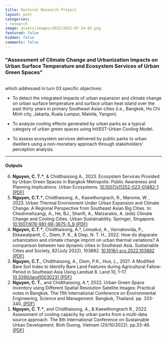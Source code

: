 ```yaml
---
title: Doctoral Research Project
layout: post
categories:
- research
image: assets/images/2022/2022-07-24-02.png
featured: false
hidden: false
comments: false
---
```


<h3><b>"Assessment of Climate Change and Urbanization Impacts on Urban Surface Temperature and Ecosystem Services of Urban Green Spaces"</b></h3>
<br>
which addressed  in turn 03 specific objectives: 

* To detect the integrated impacts of urban expansion and climate change on urban surface temperature and surface urban heat island over the past thirty years in primary Southeast Asian cities (i.e., Bangkok, Ho Chi Minh city, Jakarta, Kuala Lumpur, Mainila, Yangon).

* To analyze cooling effects generated by urban parks as a typical category of urban green spaces using InVEST-Urban Cooling Model.

* To assess ecosystem services delivered by public parks to urban dwellers using a non-monetary approach through stakeholders’ perception analysis.


<hr>

#### <b> Outputs </b>

<ol reversed>

<li><b>Nguyen, C. T.*</b>, & Chidthaisong A., 2023. Ecosystem Services Provided by Urban Green Spaces in Bangkok Metropolis: Public Awareness and Planning Implications. Urban Ecosystems. <a href="https://doi.org/10.1007/s11252-023-01482-1">10.1007/s11252-023-01482-1</a><a href="https://canng.github.io/assets/Article_archive/2023_UE_ESS_UGS.pdf"> (PDF)</a></li> 

<li><b>Nguyen, C.T.*</b>, Chidthaisong, A., Kaewthongrach, R., Marome, W. , 2023. Urban Thermal Environment Under Urban Expansion and Climate Change: A Regional Perspective from Southeast Asian Big Cities. In: Cheshmehzangi, A., He, BJ., Sharifi, A., Matzarakis, A. (eds) Climate Change and Cooling Cities. Urban Sustainability. Springer, Singapore. <a href="https://doi.org/10.1007/978-981-99-3675-5_9">10.1007/978-981-99-3675-5_9</a><a href="https://canng.github.io/assets/Article_archive/2023_chapter_urban_heat_SEA.pdf"> (PDF)</a></li> 

<li> <b>Nguyen, C.T.*</b>, Chidthaisong, A.*, Limsakul, A., Varnakovida, P., Ekkawatpanit, C., Diem, P. K., & Diep, N. T. H., 2022. How do disparate urbanization and climate change imprint on urban thermal variations? A comparison between two dynamic cities in Southeast Asia. Sustainable Cities and Society, 82(July 2022), 103882. <a href="https://doi.org/10.1016/j.scs.2022.103882"> 10.1016/j.scs.2022.103882</a><a href="https://canng.github.io/assets/Article_archive/2022_SCS_103822_urban_heat_bkk_hcm.pdf"> (PDF)</a></li> 

<li> <b>Nguyen, C.T.</b>, Chidthaisong, A., Diem, P.K., Huo, L., 2021. A Modified Bare Soil Index to Identify Bare Land Features during Agricultural Fallow-Period in Southeast Asia Using Landsat 8. Land 10, 1–17. <a href="https://doi.org/10.3390/land10030231"> 10.3390/land10030231</a><a href="https://canng.github.io/assets/Article_archive/2021_land_bare_soil_index_mbi.pdf"> (PDF)</a></li> 

<li> <b>Nguyen, C. T.</b>, and Chidthaisong, A.*, 2022. Urban Green Space Inventory using Different Spatial Resolution Satellite Images: Practical notes in Bangkok. The 11th International Conference on Environmental Engineering, Science and Management. Bangkok, Thailand. pp. 333-340.<a href="https://canng.github.io/assets/Article_archive/conference/2022_green_space_inventory.pdf"> (PDF)</a></li> 

<li> <b>Nguyen, C. T.*</b>, and Chidthaisong, A., & Kaewthongrach R., 2022. Assessment of cooling capacity by urban parks from a multi-data source approach. The 8th International Conference on Sustainable Urban Development. Binh Duong, Vietnam (20/10/2022). pp.33-46.<a href="https://canng.github.io/assets/Article_archive/conference/2022_urban_green_cooling_capacity.pdf"> (PDF)</a></li> 

</ol>


